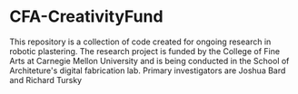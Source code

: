 # CFA-CreativityFund
This repository is a collection of code created for ongoing research in robotic plastering. The research project is funded by the College of Fine Arts at Carnegie Mellon University and is being conducted in the School of Architeture's digital fabrication lab. Primary investigators are Joshua Bard and Richard Tursky

